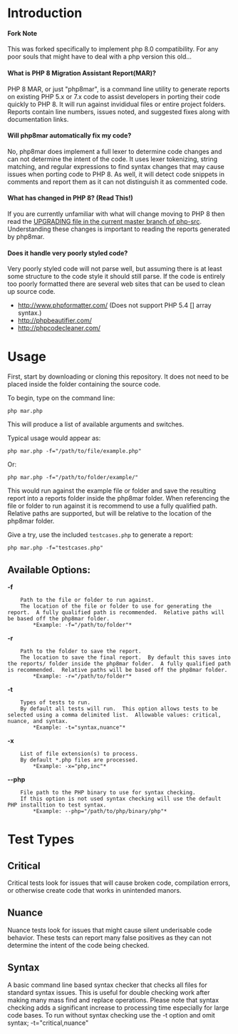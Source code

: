 # Introduction

#### Fork Note
This was forked specifically to implement php 8.0 compatibility. For any poor souls that might have to deal with a php version this old...

#### What is PHP 8 Migration Assistant Report(MAR)?
PHP 8 MAR, or just "php8mar", is a command line utility to generate reports on existing PHP 5.x or 7.x code to assist developers in porting their code quickly to PHP 8.  It will run against invididual files or entire project folders.  Reports contain line numbers, issues noted, and suggested fixes along with documentation links.

#### Will php8mar automatically fix my code?
No, php8mar does implement a full lexer to determine code changes and can not determine the intent of the code.  It uses lexer tokenizing, string matching, and regular expressions to find syntax changes that may cause issues when porting code to PHP 8.  As well, it will detect code snippets in comments and report them as it can not distinguish it as commented code.

#### What has changed in PHP 8? (Read This!)
If you are currently unfamiliar with what will change moving to PHP 8 then read the [UPGRADING file in the current master branch of php-src](https://github.com/php/php-src/blob/PHP-8.0.0/UPGRADING).  Understanding these changes is important to reading the reports generated by php8mar.

#### Does it handle very poorly styled code?
Very poorly styled code will not parse well, but assuming there is at least some structure to the code style it should still parse.  If the code is entirely too poorly formatted there are several web sites that can be used to clean up source code.

* http://www.phpformatter.com/ (Does not support PHP 5.4 [] array syntax.)
* http://phpbeautifier.com/
* http://phpcodecleaner.com/

# Usage
First, start by downloading or cloning this repository.  It does not need to be placed inside the folder containing the source code.

To begin, type on the command line:

	php mar.php

This will produce a list of available arguments and switches.

Typical usage would appear as:

	php mar.php -f="/path/to/file/example.php"

Or:

	php mar.php -f="/path/to/folder/example/"

This would run against the example file or folder and save the resulting report into a reports folder inside the php8mar folder.  When referencing the file or folder to run against it is recommend to use a fully qualified path.  Relative paths are supported, but will be relative to the location of the php8mar folder.

Give a try, use the included `testcases.php` to generate a report:

	php mar.php -f="testcases.php"

## Available Options:
**-f**
```
	Path to the file or folder to run against.
	The location of the file or folder to use for generating the report.  A fully qualified path is recommended.  Relative paths will be based off the php8mar folder.
		*Example: -f="/path/to/folder"*
```

**-r**
```
	Path to the folder to save the report.
	The location to save the final report.  By default this saves into the reports/ folder inside the php8mar folder.  A fully qualified path is recommended.  Relative paths will be based off the php8mar folder.
		*Example: -r="/path/to/folder"*
```

**-t**
```
	Types of tests to run.
	By default all tests will run.  This option allows tests to be selected using a comma delimited list.  Allowable values: critical, nuance, and syntax.
		*Example: -t="syntax,nuance"*
```

**-x**
```
	List of file extension(s) to process.
	By default *.php files are processed.
		*Example: -x="php,inc"*
```

**--php**
```
	File path to the PHP binary to use for syntax checking.
	If this option is not used syntax checking will use the default PHP installtion to test syntax.
		*Example: --php="/path/to/php/binary/php"*
```

# Test Types
## Critical
Critical tests look for issues that will cause broken code, compilation errors, or otherwise create code that works in unintended manors.

## Nuance
Nuance tests look for issues that might cause silent underisable code behavior.  These tests can report many false positives as they can not determine the intent of the code being checked.

## Syntax
A basic command line based syntax checker that checks all files for standard syntax issues.  This is useful for double checking work after making many mass find and replace operations.  Please note that syntax checking adds a significant increase to processing time especially for large code bases.  To run without syntax checking use the -t option and omit syntax; -t="critical,nuance"
